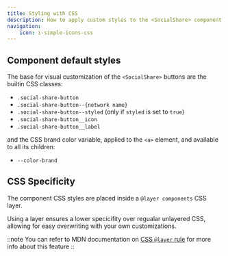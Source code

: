 ```yaml
---
title: Styling with CSS
description: How to apply custom styles to the <SocialShare> component with CSS.
navigation:
    icon: i-simple-icons-css
---
```


## Component default styles

The base for visual customization of the `<SocialShare>` buttons are the builtin CSS classes:

- `.social-share-button`
- `.social-share-button--{network name}`
- `.social-share-button--styled` (only if `styled` is set to `true`)
- `.social-share-button__icon`
- `.social-share-button__label`

and the CSS brand color variable, applied to the `<a>` element, and available to all its children:

- `--color-brand`

## CSS Specificity

The component CSS styles are placed inside a `@layer components` CSS layer.

Using a layer ensures a lower specicifity over regualar unlayered CSS, allowing for easy overwriting with your own customizations.

::note
You can refer to MDN documentation on [CSS `@layer` rule](https://developer.mozilla.org/en-US/docs/Web/CSS/@layer) for more info about this feature
::
